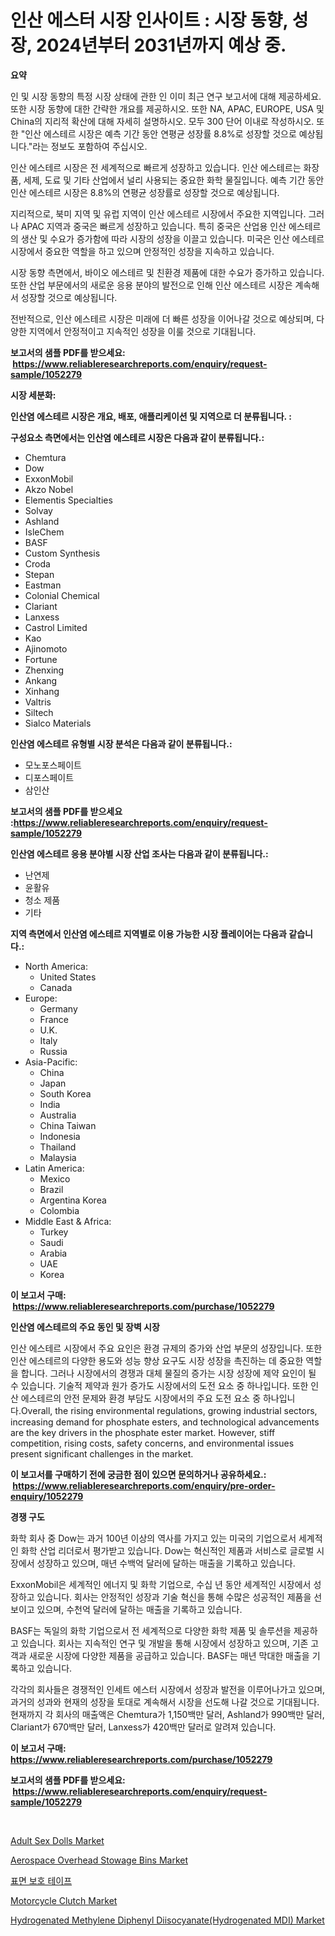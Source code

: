 <p><h1>인산 에스터 시장 인사이트 : 시장 동향, 성장, 2024년부터 2031년까지 예상 중.</h1></p><p><strong>요약</strong></p>
<p><p>인 및 시장 동향의 특정 시장 상태에 관한 인 이미 최근 연구 보고서에 대해 제공하세요. 또한 시장 동향에 대한 간략한 개요를 제공하시오. 또한 NA, APAC, EUROPE, USA 및 China의 지리적 확산에 대해 자세히 설명하시오. 모두 300 단어 이내로 작성하시오. 또한 "인산 에스테르 시장은 예측 기간 동안 연평균 성장률 8.8%로 성장할 것으로 예상됩니다."라는 정보도 포함하여 주십시오. </p><p>인산 에스테르 시장은 전 세계적으로 빠르게 성장하고 있습니다. 인산 에스테르는 화장품, 세제, 도료 및 기타 산업에서 널리 사용되는 중요한 화학 물질입니다. 예측 기간 동안 인산 에스테르 시장은 8.8%의 연평균 성장률로 성장할 것으로 예상됩니다.</p><p>지리적으로, 북미 지역 및 유럽 지역이 인산 에스테르 시장에서 주요한 지역입니다. 그러나 APAC 지역과 중국은 빠르게 성장하고 있습니다. 특히 중국은 산업용 인산 에스테르의 생산 및 수요가 증가함에 따라 시장의 성장을 이끌고 있습니다. 미국은 인산 에스테르 시장에서 중요한 역할을 하고 있으며 안정적인 성장을 지속하고 있습니다.</p><p>시장 동향 측면에서, 바이오 에스테르 및 친환경 제품에 대한 수요가 증가하고 있습니다. 또한 산업 부문에서의 새로운 응용 분야의 발전으로 인해 인산 에스테르 시장은 계속해서 성장할 것으로 예상됩니다.</p><p>전반적으로, 인산 에스테르 시장은 미래에 더 빠른 성장을 이어나갈 것으로 예상되며, 다양한 지역에서 안정적이고 지속적인 성장을 이룰 것으로 기대됩니다.</p></p>
<p><strong>보고서의 샘플 PDF를 받으세요: &nbsp;<a href="https://www.reliableresearchreports.com/enquiry/request-sample/1052279">https://www.reliableresearchreports.com/enquiry/request-sample/1052279</a></strong></p>
<p><strong>시장 세분화:</strong></p>
<p><strong> 인산염 에스테르 시장은 개요, 배포, 애플리케이션 및 지역으로 더 분류됩니다. :</strong></p>
<p><strong>구성요소 측면에서는 인산염 에스테르 시장은 다음과 같이 분류됩니다.:</strong></p>
<p><ul><li>Chemtura</li><li>Dow</li><li>ExxonMobil</li><li>Akzo Nobel</li><li>Elementis Specialties</li><li>Solvay</li><li>Ashland</li><li>IsleChem</li><li>BASF</li><li>Custom Synthesis</li><li>Croda</li><li>Stepan</li><li>Eastman</li><li>Colonial Chemical</li><li>Clariant</li><li>Lanxess</li><li>Castrol Limited</li><li>Kao</li><li>Ajinomoto</li><li>Fortune</li><li>Zhenxing</li><li>Ankang</li><li>Xinhang</li><li>Valtris</li><li>Siltech</li><li>Sialco Materials</li></ul></p>
<p><strong> 인산염 에스테르 유형별 시장 분석은 다음과 같이 분류됩니다.:</strong></p>
<p><ul><li>모노포스페이트</li><li>디포스페이트</li><li>삼인산</li></ul></p>
<p><strong>보고서의 샘플 PDF를 받으세요 :<a href="https://www.reliableresearchreports.com/enquiry/request-sample/1052279">https://www.reliableresearchreports.com/enquiry/request-sample/1052279</a></strong></p>
<p><strong> 인산염 에스테르 응용 분야별 시장 산업 조사는 다음과 같이 분류됩니다.:</strong></p>
<p><ul><li>난연제</li><li>윤활유</li><li>청소 제품</li><li>기타</li></ul></p>
<p><strong>지역 측면에서 인산염 에스테르 지역별로 이용 가능한 시장 플레이어는 다음과 같습니다.:</strong></p>
<p><ul>
    <li>
        North America:
        <ul>
            <li>United States</li>
            <li>Canada</li>
        </ul>
    </li>
    <li>
        Europe:
        <ul>
            <li>Germany</li>
            <li>France</li>
            <li>U.K.</li>
            <li>Italy</li>
            <li>Russia</li>
        </ul>
    </li>
    <li>
        Asia-Pacific:
        <ul>
            <li>China</li>
            <li>Japan</li>
            <li>South Korea</li>
            <li>India</li>
            <li>Australia</li>
            <li>China Taiwan</li>
            <li>Indonesia</li>
            <li>Thailand</li>
            <li>Malaysia</li>
        </ul>
    </li>
    <li>
        Latin America:
        <ul>
            <li>Mexico</li>
            <li>Brazil</li>
            <li>Argentina Korea</li>
            <li>Colombia</li>
        </ul>
    </li>
    <li>
        Middle East & Africa:
        <ul>
            <li>Turkey</li>
            <li>Saudi</li>
            <li>Arabia</li>
            <li>UAE</li>
            <li>Korea</li>
        </ul>
    </li>
    </ul></p>
<p><strong>이 보고서 구매: &nbsp;<a href="https://www.reliableresearchreports.com/purchase/1052279">https://www.reliableresearchreports.com/purchase/1052279</a></strong></p>
<p><strong>인산염 에스테르의 주요 동인 및 장벽 시장</strong></p>
<p><p>인산 에스테르 시장에서 주요 요인은 환경 규제의 증가와 산업 부문의 성장입니다. 또한 인산 에스테르의 다양한 용도와 성능 향상 요구도 시장 성장을 촉진하는 데 중요한 역할을 합니다. 그러나 시장에서의 경쟁과 대체 물질의 증가는 시장 성장에 제약 요인이 될 수 있습니다. 기술적 제약과 원가 증가도 시장에서의 도전 요소 중 하나입니다. 또한 인산 에스테르의 안전 문제와 환경 부담도 시장에서의 주요 도전 요소 중 하나입니다.Overall, the rising environmental regulations, growing industrial sectors, increasing demand for phosphate esters, and technological advancements are the key drivers in the phosphate ester market. However, stiff competition, rising costs, safety concerns, and environmental issues present significant challenges in the market.</p></p>
<p><strong>이 보고서를 구매하기 전에 궁금한 점이 있으면 문의하거나 공유하세요.: &nbsp;<a href="https://www.reliableresearchreports.com/enquiry/pre-order-enquiry/1052279">https://www.reliableresearchreports.com/enquiry/pre-order-enquiry/1052279</a></strong></p>
<p><strong>경쟁 구도</strong></p>
<p><p>화학 회사 중 Dow는 과거 100년 이상의 역사를 가지고 있는 미국의 기업으로서 세계적인 화학 산업 리더로서 평가받고 있습니다. Dow는 혁신적인 제품과 서비스로 글로벌 시장에서 성장하고 있으며, 매년 수백억 달러에 달하는 매출을 기록하고 있습니다.</p><p>ExxonMobil은 세계적인 에너지 및 화학 기업으로, 수십 년 동안 세계적인 시장에서 성장하고 있습니다. 회사는 안정적인 성장과 기술 혁신을 통해 수많은 성공적인 제품을 선보이고 있으며, 수천억 달러에 달하는 매출을 기록하고 있습니다.</p><p>BASF는 독일의 화학 기업으로서 전 세계적으로 다양한 화학 제품 및 솔루션을 제공하고 있습니다. 회사는 지속적인 연구 및 개발을 통해 시장에서 성장하고 있으며, 기존 고객과 새로운 시장에 다양한 제품을 공급하고 있습니다. BASF는 매년 막대한 매출을 기록하고 있습니다.</p><p>각각의 회사들은 경쟁적인 인세트 에스터 시장에서 성장과 발전을 이루어나가고 있으며, 과거의 성과와 현재의 성장을 토대로 계속해서 시장을 선도해 나갈 것으로 기대됩니다. 현재까지 각 회사의 매출액은 Chemtura가 1,150백만 달러, Ashland가 990백만 달러, Clariant가 670백만 달러, Lanxess가 420백만 달러로 알려져 있습니다.</p></p>
<p><strong>이 보고서 구매: &nbsp; <a href="https://www.reliableresearchreports.com/purchase/1052279">https://www.reliableresearchreports.com/purchase/1052279</a></strong></p>
<p><strong>보고서의 샘플 PDF를 받으세요: &nbsp;<a href="https://www.reliableresearchreports.com/enquiry/request-sample/1052279">https://www.reliableresearchreports.com/enquiry/request-sample/1052279</a></strong><strong></strong></p>
<p>&nbsp;</p>
<p><p><a href="https://issuu.com/reportprime-2/docs/adult-sex-dolls-market-size-2030.pptx">Adult Sex Dolls Market</a></p><p><a href="https://github.com/ChiragRp1/Market-Research-Report-List-3/blob/main/aerospace-overhead-stowage-bins-market.md">Aerospace Overhead Stowage Bins Market</a></p><p><a href="https://medium.com/@roderictykbuckridge566867/%ED%91%9C%EB%A9%B4-%EB%B3%B4%ED%98%B8-%ED%85%8C%EC%9D%B4%ED%94%84-%EC%8B%9C%EC%9E%A5-%EC%A0%90%EC%9C%A0%EC%9C%A8-%EB%B3%80%ED%99%94-%EB%B0%8F-%EC%8B%9C%EC%9E%A5-%EC%84%B1%EC%9E%A5-%ED%8A%B8%EB%A0%8C%EB%93%9C-2024-2031-afb70ef7475f">표면 보호 테이프</a></p><p><a href="https://issuu.com/reportprime-2/docs/motorcycle-clutch-market-size-2030.pptx">Motorcycle Clutch Market</a></p><p><a href="https://valiant-lunge-8fe.notion.site/Hydrogenated-Methylene-Diphenyl-Diisocyanate-Hydrogenated-MDI-Market-Provides-Detailed-Segmentation-7d2fb9b03d164e289d5f920c8e9f8a1a">Hydrogenated Methylene Diphenyl Diisocyanate(Hydrogenated MDI) Market</a></p></p>